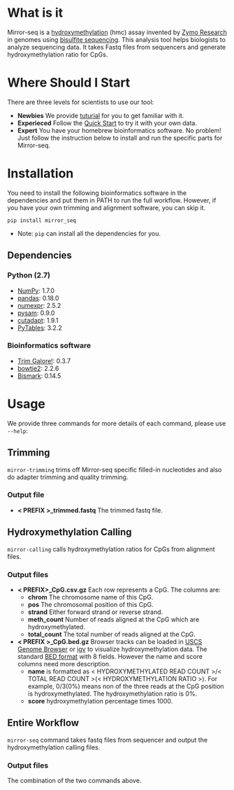 # What is it
Mirror-seq is a [hydroxymethylation](http://www.zymoresearch.com/epigenetics/dna-hydroxymethylation) (hmc) assay invented by [Zymo Research](http://zymoresearch.com) in genomes using [bisulfite sequencing](http://www.zymoresearch.com/bisulfite-beginner-guide). This analysis
tool helps biologists to analyze sequencing data. It takes Fastq files from sequencers and generate hydroxymethylation ratio for CpGs.

# Where Should I Start
There are three levels for scientists to use our tool:
* **Newbies** We provide [tuturial](https://github.com/Zymo-Research/mirror-seq/wiki/tutorial) for you to get familiar with it.
* **Experieced** Follow the [Quick Start](https://github.com/Zymo-Research/mirror-seq/wiki/Quick-Start) to try it with your own data.
* **Expert** You have your homebrew bioinformatics software. No problem! Just follow the instruction below to install and run the specific parts for Mirror-seq.

# Installation
You need to install the following bioinformatics software in the dependencies and put them in PATH to run the full workflow. However, if you have your own trimming and alignment software, you can skip it.

```pip install mirror_seq```
* Note: `pip` can install all the dependencies for you.

## Dependencies
### Python (2.7)
* [NumPy](http://www.numpy.org/): 1.7.0
* [pandas](http://pandas.pydata.org/): 0.18.0
* [numexpr](https://github.com/pydata/numexpr): 2.5.2
* [pysam](http://pysam.readthedocs.org/en/latest/api.html): 0.9.0
* [cutadapt](http://cutadapt.readthedocs.org/en/stable/guide.html): 1.9.1
* [PyTables](http://www.pytables.org/): 3.2.2

### Bioinformatics software
* [Trim Galore!](http://www.bioinformatics.bbsrc.ac.uk/projects/trim_galore/): 0.3.7
* [bowtie2](http://bowtie-bio.sourceforge.net/bowtie2/index.shtml): 2.2.6
* [Bismark](http://www.bioinformatics.bbsrc.ac.uk/projects/bismark/): 0.14.5

# Usage
We provide three commands for more details of each command, please use `--help`:

## Trimming
`mirror-trimming` trims off Mirror-seq specific filled-in nucleotides and also do adapter trimming and quality trimming.

### Output file
* **< PREFIX >_trimmed.fastq** The trimmed fastq file.

## Hydroxymethylation Calling
`mirror-calling` calls hydroxymethylation ratios for CpGs from alignment files.

### Output files
* **< PREFIX>_CpG.csv.gz** Each row represents a CpG. The columns are:
  * **chrom** The chromosome name of this CpG.
  * **pos** The chromosomal position of this CpG.
  * **strand** Either forward strand or reverse strand.
  * **meth_count** Number of reads aligned at the CpG which are hydroxymethylated.
  * **total_count** The total number of reads aligned at the CpG.
* **< PREFIX >_CpG.bed.gz** Browser tracks can be loaded in [USCS Genome Browser](http://genome.ucsc.edu/) or [igv](https://www.broadinstitute.org/igv/) to visualize hydroxymethylation data. The standard [BED format](https://genome.ucsc.edu/FAQ/FAQformat.html#format1) with 8 fields. However the name and score columns need more description.
  * **name** is formatted as < HYDROXYMETHYLATED READ COUNT >/< TOTAL READ COUNT >(< HYDROXYMETHYLATION RATIO >). For example, 0/3(0%) means non of the three reads at the CpG position is hydroxymethylated. The hydroxymethylation ratio is 0%.
  * **score** hydroxymethylation percentage times 1000.

## Entire Workflow
`mirror-seq` command takes fastq files from sequencer and output the hydroxymethylation calling files.
### Output files
The combination of the two commands above.
